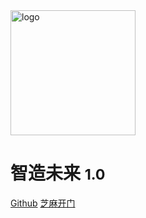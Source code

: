 <!-- _coverpage.md -->

<img src="https://ailore-1251230017.cos.ap-guangzhou.myqcloud.com/%E5%9B%BE%E5%BA%93/cars/%E6%96%B0%E5%BB%BA%E9%A1%B9%E7%9B%AE.png" alt="logo" style="height: 200px" />

# 智造未来 <small>1.0</small>


[Github](https://github.com/jxce)
[芝麻开门](#前言)